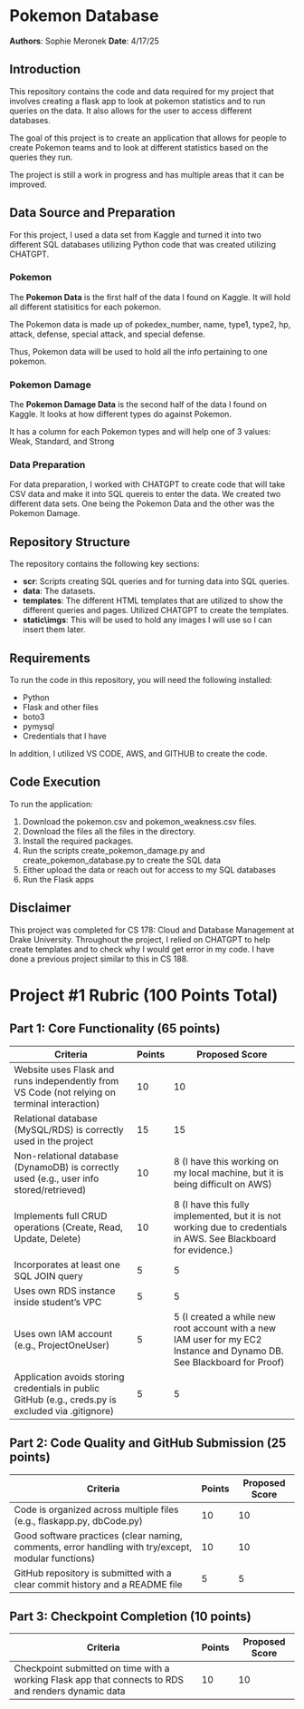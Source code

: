 # Pokemon Database

**Authors**: Sophie Meronek 
**Date**: 4/17/25

## Introduction

This repository contains the code and data required for my project that involves creating a flask app to look at pokemon statistics and to run queries on the data.  It also allows for the user to access different databases.

The goal of this project is to create an application that allows for people to create Pokemon teams and to look at different statistics based on the queries they run.  

The project is still a work in progress and has multiple areas that it can be improved.

## Data Source and Preparation

For this project, I used a data set from Kaggle and turned it into two different SQL databases utilizing Python code that was created utilizing CHATGPT.

### Pokemon

The **Pokemon Data** is the first half of the data I found on Kaggle.  It will hold all different statisitics for each pokemon.

The Pokemon data is made up of pokedex_number, name, type1, type2, hp, attack, defense, special attack, and special defense.

Thus, Pokemon data will be used to hold all the info pertaining to one pokemon. 

### Pokemon Damage

The **Pokemon Damage Data** is the second half of the data I found on Kaggle.  It looks at how different types do against Pokemon.

It has a column for each Pokemon types and will help one of 3 values: Weak, Standard, and Strong

### Data Preparation

For data preparation, I worked with CHATGPT to create code that will take CSV data and make it into SQL quereis to enter the data.  We created two different data sets.  One being the Pokemon Data and the other was the Pokemon Damage.

## Repository Structure

The repository contains the following key sections:

- **scr**: Scripts creating SQL queries and for turning data into SQL queries.
- **data**: The datasets.
- **templates**: The different HTML templates that are utilized to show the different queries and pages.  Utilized CHATGPT to create the templates.
- **static\imgs**: This will be used to hold any images I will use so I can insert them later.

## Requirements

To run the code in this repository, you will need the following installed:

- Python
- Flask and other files
- boto3
- pymysql
- Credentials that I have

In addition, I utilized VS CODE, AWS, and GITHUB to create the code.

## Code Execution

To run the application:

1. Download the pokemon.csv and pokemon_weakness.csv files.
2. Download the files all the files in the directory.
3. Install the required packages.
4. Run the scripts create_pokemon_damage.py and create_pokemon_database.py to create the SQL data
5. Either upload the data or reach out for access to my SQL databases
6. Run the Flask apps

## Disclaimer

This project was completed for CS 178: Cloud and Database Management at Drake University. Throughout the project, I relied on CHATGPT to help create templates and to check why I would get error in my code.  I have done a previous project similar to this in CS 188.

# Project #1 Rubric (100 Points Total)

## Part 1: Core Functionality (65 points)

| Criteria                                                                 | Points | Proposed Score |
|--------------------------------------------------------------------------|--------|----------------|
| Website uses Flask and runs independently from VS Code (not relying on terminal interaction) | 10     |    10            |
| Relational database (MySQL/RDS) is correctly used in the project        | 15     |               15 |
| Non-relational database (DynamoDB) is correctly used (e.g., user info stored/retrieved) | 10     |    8 (I have this working on my local machine, but it is being difficult on AWS)        |
| Implements full CRUD operations (Create, Read, Update, Delete)          | 10     |          8 (I have this fully implemented, but it is not working due to credentials in AWS.  See Blackboard for evidence.)      |
| Incorporates at least one SQL JOIN query                                | 5      |          5      |
| Uses own RDS instance inside student’s VPC                              | 5      |       5         |
| Uses own IAM account (e.g., ProjectOneUser)                             | 5      |       5    (I created a while new root account with a new IAM user for my EC2 Instance and Dynamo DB.  See Blackboard for Proof)     |
| Application avoids storing credentials in public GitHub (e.g., creds.py is excluded via .gitignore) | 5      |     5           |

## Part 2: Code Quality and GitHub Submission (25 points)

| Criteria                                                                 | Points | Proposed Score |
|--------------------------------------------------------------------------|--------|----------------|
| Code is organized across multiple files (e.g., flaskapp.py, dbCode.py)  | 10     |            10    |
| Good software practices (clear naming, comments, error handling with try/except, modular functions) | 10     |    10            |
| GitHub repository is submitted with a clear commit history and a README file | 5   |        5        |

## Part 3: Checkpoint Completion (10 points)

| Criteria                                                                 | Points | Proposed Score |
|--------------------------------------------------------------------------|--------|----------------|
| Checkpoint submitted on time with a working Flask app that connects to RDS and renders dynamic data | 10     |    10            |
